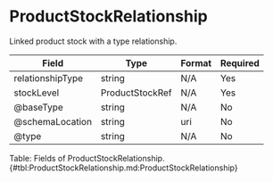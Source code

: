 <!--
    ATTENTION: This file was generated via gradle!
               Do NOT manually edit this file! Any such changes will be overwritten!
-->

# ProductStockRelationship

Linked product stock  with a type relationship.

| Field | Type | Format | Required |
|-------|---|--------|---|
| relationshipType | string | N/A | Yes |
| stockLevel | ProductStockRef | N/A | Yes |
| \@baseType | string | N/A | No |
| \@schemaLocation | string | uri | No |
| \@type | string | N/A | No |

Table: Fields of ProductStockRelationship. {#tbl:ProductStockRelationship.md:ProductStockRelationship}
